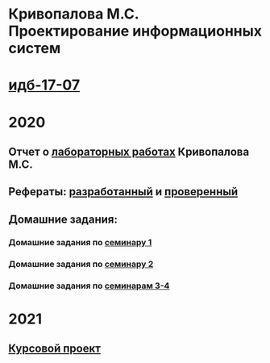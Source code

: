 # Кривопалова М.С. Проектирование информационных систем
# [идб-17-07](https://github.com/stankin/design-part-1/wiki/list-idb-17-07)
   
  
# 2020
## Отчет о [лабораторных работах](https://github.com/mayakriv/mayakriv.github.io/blob/master/отчет%20лр1-4/readme.md) Кривопалова М.С.
## Рефераты: [разработанный](https://github.com/stankin/design-part-1/wiki/exam09-2) и [проверенный](https://github.com/stankin/design-part-1/wiki/exam13-2)
## Домашние задания:
### Домашние задания по [семинару 1](https://github.com/stankin/design-part-1/wiki/sem1#Кривопалова-Майя)   
### Домашние задания по [семинару 2](https://github.com/stankin/design-part-1/wiki/sem2#Кривопалова-Майя)
### Домашние задания по [семинарам 3-4](https://github.com/mayakriv/mayakriv.github.io/blob/main/семинар/семинар%203-4.md)

# 2021
## [Курсовой проект](https://github.com/mayakriv/mayakriv.github.io/wiki/Курсовой-проект-2021)




